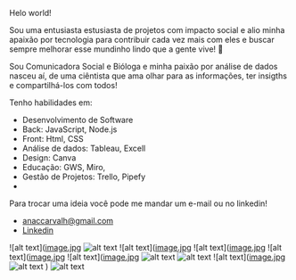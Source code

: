 Helo world!

Sou uma entusiasta estusiasta de projetos com impacto social e alio minha apaixão por tecnologia para contribuir cada vez mais com eles e buscar sempre melhorar esse mundinho lindo que a gente vive! 🥰

Sou Comunicadora Social e Bióloga e minha paixão por análise de dados nasceu aí, de uma ciêntista que ama olhar para as informações, ter insigths e compartilhá-los com todos!

Tenho habilidades em:
- Desenvolvimento de Software
- Back: JavaScript, Node.js
- Front: Html, CSS
- Análise de dados: Tableau, Excell
- Design: Canva
- Educação: GWS, Miro,
- Gestão de Projetos: Trello, Pipefy
-  
Para trocar uma ideia você pode me mandar um e-mail ou no linkedin!
- anaccarvalh@gmail.com
- [Linkedin](https://www.linkedin.com/in/anacamposdecarvalho/)

![alt text]([image.jpg](https://img.shields.io/badge/Tableau-E97627?style=for-the-badge&logo=Tableau&logoColor=white) 
![alt text](https://img.shields.io/badge/HTML5-E34F26?style=for-the-badge&logo=html5&logoColor=white)
![alt text]([image.jpg](https://img.shields.io/badge/Canva-%2300C4CC.svg?&style=for-the-badge&logo=Canva&logoColor=white)
![alt text]([image.jpg](https://img.shields.io/badge/JavaScript-323330?style=for-the-badge&logo=javascript&logoColor=F7DF1E)
![alt text]([image.jpg](https://img.shields.io/badge/Google%20Sheets-34A853?style=for-the-badge&logo=google-sheets&logoColor=white)
![alt text]([image.jpg](https://img.shields.io/badge/Microsoft_Excel-217346?style=for-the-badge&logo=microsoft-excel&logoColor=white)
![alt text](https://img.shields.io/badge/HTML5-E34F26?style=for-the-badge&logo=html5&logoColor=white)
![alt text](https://img.shields.io/badge/Microsoft_PowerPoint-B7472A?style=for-the-badge&logo=microsoft-powerpoint&logoColor=white)
![alt text]([image.jpg](https://img.shields.io/badge/Miro-F7C922?style=for-the-badge&logo=Miro&logoColor=050036)
![alt text]([image.jpg](https://img.shields.io/badge/Miro-F7C922?style=for-the-badge&logo=Miro&logoColor=050036)https://img.shields.io/badge/Miro-F7C922?style=for-the-badge&logo=Miro&logoColor=050036)
)
![alt text]([image.jpg](https://img.shields.io/badge/Tableau-E97627?style=for-the-badge&logo=Tableau&logoColor=white)https://img.shields.io/badge/Tableau-E97627?style=for-the-badge&logo=Tableau&logoColor=white)
